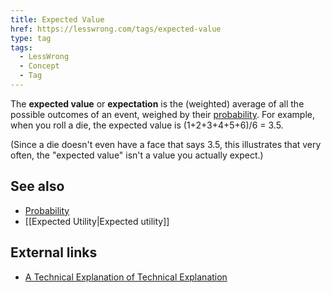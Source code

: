 ```yaml
---
title: Expected Value
href: https://lesswrong.com/tags/expected-value
type: tag
tags:
  - LessWrong
  - Concept
  - Tag
---
```


The **expected value** or **expectation** is the (weighted) average of all the possible outcomes of an event, weighed by their [probability](https://wiki.lesswrong.com/wiki/probability). For example, when you roll a die, the expected value is (1+2+3+4+5+6)/6 = 3.5.

(Since a die doesn't even have a face that says 3.5, this illustrates that very often, the "expected value" isn't a value you actually expect.)

See also
--------

*   [Probability](https://wiki.lesswrong.com/wiki/Probability)
*   [[Expected Utility|Expected utility]]

External links
--------------

*   [A Technical Explanation of Technical Explanation](http://yudkowsky.net/rational/technical)